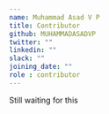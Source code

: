 ```yaml
---
name: Muhammad Asad V P
title: Contributor
github: MUHAMMADASADVP
twitter: ""
linkedin: ""
slack: ""
joining_date: ""
role : contributor
---
```


Still waiting for this
